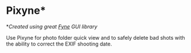 # Pixyne*

\**Created using great [Fyne](https://github.com/fyne-io/fyne) GUI library*

Use Pixyne for photo folder quick view and to safely delete bad shots with the ability to correct the EXIF shooting date.
